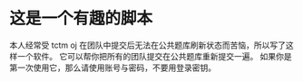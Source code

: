 # 这是一个有趣的脚本
本人经常受 tctm oj 在团队中提交后无法在公共题库刷新状态而苦恼，所以写了这样一个软件。
它可以帮你把所有的团队提交在公共题库重新提交一遍。
如果你是第一次使用它，那么请使用账号与密码，不要用登录密钥。